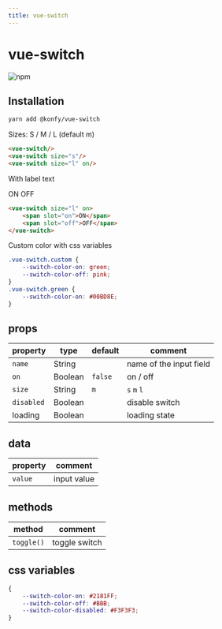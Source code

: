 ```yaml
---
title: vue-switch
---
```

<style scoped lang='stylus'>
.vue-switch.custom
    --switch-color-on green
    --switch-color-off pink
.vue-switch.green
    --switch-color-on #00BD8E
</style>

# vue-switch

![npm](https://img.shields.io/npm/v/@konfy/vue-switch.svg)

## Installation

```bash
yarn add @konfy/vue-switch
```


<vp-holder>
Sizes: S / M / L (default m)

<vue-switch/>
<vue-switch size="s"/>
<vue-switch size="l" on/>

``` html
<vue-switch/>
<vue-switch size="s"/>
<vue-switch size="l" on/>
```

With label text

<vue-switch size="l" on> <span slot="on">ON</span> <span slot="off">OFF</span> </vue-switch>

``` html
<vue-switch size="l" on>
    <span slot="on">ON</span>
    <span slot="off">OFF</span>
</vue-switch>
```

Custom color with css variables

<vue-switch class="custom" on></vue-switch>
<vue-switch class="green" on></vue-switch>

``` css
.vue-switch.custom {
    --switch-color-on: green;
    --switch-color-off: pink;
}
.vue-switch.green {
    --switch-color-on: #00BD8E;
}
```
</vp-holder>

## props

| property   | type    | default | comment                 |
| ---------- | ------- | ------- | ----------------------- |
| `name`     | String  |         | name of the input field |
| `on`       | Boolean | `false` | on / off                |
| `size`     | String  | `m`     | `s` `m` `l`             |
| `disabled` | Boolean |         | disable switch          |
| loading    | Boolean |         | loading state           |

## data

| property | comment     |
| -------- | ----------- |
| `value`  | input value |

## methods

| method     | comment       |
| ---------- | ------------- |
| `toggle()` | toggle switch |

## css variables

```css
{
 	--switch-color-on: #2181FF;
	--switch-color-off: #BBB;
	--switch-color-disabled: #F3F3F3;
}
```

